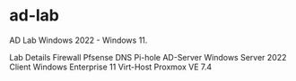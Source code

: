 # ad-lab
AD Lab Windows 2022 - Windows 11.

Lab Details
Firewall 	Pfsense
DNS		Pi-hole
AD-Server	Windows Server 2022
Client	Windows Enterprise 11
Virt-Host	Proxmox VE 7.4

